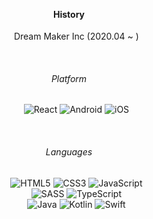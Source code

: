 <div align="center">
    <br><br>
    <section>
        <h4>History</h4>
        <ul>
            <p>Dream Maker Inc (2020.04 ~ )</p>
        </ul>
    </section>
    <br>
    <section>
        <h6>Platform</h6>
        <ul>
            <img src="https://img.shields.io/badge/React-61adbf?style=&logo=React&logoColor=white" alt="React"/>
            <img src="https://img.shields.io/badge/Android-3ddc84?style=&logo=Android&logoColor=white" alt="Android"/>
            <img src="https://img.shields.io/badge/iOS-000?style=&logo=Apple&logoColor=white" alt="iOS"/>
        </ul>
    </section>
    <br>
    <section>
        <h6>Languages</h6>
        <ul>
            <img src="https://img.shields.io/badge/HTML5-e34f26?style=&logo=HTML5&logoColor=white" alt="HTML5"/>
            <img src="https://img.shields.io/badge/CSS3-1572b6?style=&logo=CSS3&logoColor=white" alt="CSS3"/>
            <img src="https://img.shields.io/badge/JavaScript-f7df1e?style=&logo=JavaScript&logoColor=333" alt="JavaScript"/>
            <br>
            <img src="https://img.shields.io/badge/SASS-cc6699?style=&logo=SASS&logoColor=white" alt="SASS"/>
            <img src="https://img.shields.io/badge/TypeScript-3178c6?style=&logo=TypeScript&logoColor=white" alt="TypeScript"/>
            <br>
            <img src="https://img.shields.io/badge/Java-007396?style=&logo=Java&logoColor=white" alt="Java"/>
            <img src="https://img.shields.io/badge/Kotlin-7F52FF?style=&logo=Kotlin&logoColor=white" alt="Kotlin"/>
            <img src="https://img.shields.io/badge/Swift-fa7343?style=&logo=Swift&logoColor=white" alt="Swift"/>
        </ul>
    </section>
</div>
